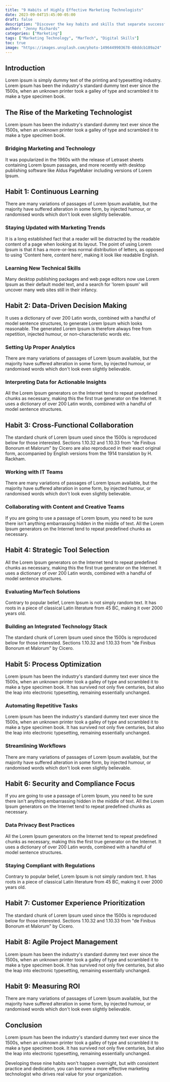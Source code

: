 ```yaml
---
title: "9 Habits of Highly Effective Marketing Technologists"
date: 2023-09-04T15:45:00-05:00
draft: false
description: "Discover the key habits and skills that separate successful marketing technologists from the rest and how to develop them."
author: "Jenny Richards"
categories: ["Marketing"]
tags: ["Marketing Technology", "MarTech", "Digital Skills"]
toc: true
image: "https://images.unsplash.com/photo-1496449903678-68ddcb189a24"
---
```


## Introduction

Lorem ipsum is simply dummy text of the printing and typesetting industry. Lorem ipsum has been the industry's standard dummy text ever since the 1500s, when an unknown printer took a galley of type and scrambled it to make a type specimen book.

## The Rise of the Marketing Technologist

Lorem ipsum has been the industry's standard dummy text ever since the 1500s, when an unknown printer took a galley of type and scrambled it to make a type specimen book.

### Bridging Marketing and Technology

It was popularized in the 1960s with the release of Letraset sheets containing Lorem Ipsum passages, and more recently with desktop publishing software like Aldus PageMaker including versions of Lorem Ipsum.

## Habit 1: Continuous Learning

There are many variations of passages of Lorem Ipsum available, but the majority have suffered alteration in some form, by injected humour, or randomised words which don't look even slightly believable.

### Staying Updated with Marketing Trends

It is a long established fact that a reader will be distracted by the readable content of a page when looking at its layout. The point of using Lorem Ipsum is that it has a more-or-less normal distribution of letters, as opposed to using 'Content here, content here', making it look like readable English.

### Learning New Technical Skills

Many desktop publishing packages and web page editors now use Lorem Ipsum as their default model text, and a search for 'lorem ipsum' will uncover many web sites still in their infancy.

## Habit 2: Data-Driven Decision Making

It uses a dictionary of over 200 Latin words, combined with a handful of model sentence structures, to generate Lorem Ipsum which looks reasonable. The generated Lorem Ipsum is therefore always free from repetition, injected humour, or non-characteristic words etc.

### Setting Up Proper Analytics

There are many variations of passages of Lorem Ipsum available, but the majority have suffered alteration in some form, by injected humour, or randomised words which don't look even slightly believable.

### Interpreting Data for Actionable Insights

All the Lorem Ipsum generators on the Internet tend to repeat predefined chunks as necessary, making this the first true generator on the Internet. It uses a dictionary of over 200 Latin words, combined with a handful of model sentence structures.

## Habit 3: Cross-Functional Collaboration

The standard chunk of Lorem Ipsum used since the 1500s is reproduced below for those interested. Sections 1.10.32 and 1.10.33 from "de Finibus Bonorum et Malorum" by Cicero are also reproduced in their exact original form, accompanied by English versions from the 1914 translation by H. Rackham.

### Working with IT Teams

There are many variations of passages of Lorem Ipsum available, but the majority have suffered alteration in some form, by injected humour, or randomised words which don't look even slightly believable.

### Collaborating with Content and Creative Teams

If you are going to use a passage of Lorem Ipsum, you need to be sure there isn't anything embarrassing hidden in the middle of text. All the Lorem Ipsum generators on the Internet tend to repeat predefined chunks as necessary.

## Habit 4: Strategic Tool Selection

All the Lorem Ipsum generators on the Internet tend to repeat predefined chunks as necessary, making this the first true generator on the Internet. It uses a dictionary of over 200 Latin words, combined with a handful of model sentence structures.

### Evaluating MarTech Solutions

Contrary to popular belief, Lorem Ipsum is not simply random text. It has roots in a piece of classical Latin literature from 45 BC, making it over 2000 years old.

### Building an Integrated Technology Stack

The standard chunk of Lorem Ipsum used since the 1500s is reproduced below for those interested. Sections 1.10.32 and 1.10.33 from "de Finibus Bonorum et Malorum" by Cicero.

## Habit 5: Process Optimization

Lorem ipsum has been the industry's standard dummy text ever since the 1500s, when an unknown printer took a galley of type and scrambled it to make a type specimen book. It has survived not only five centuries, but also the leap into electronic typesetting, remaining essentially unchanged.

### Automating Repetitive Tasks

Lorem ipsum has been the industry's standard dummy text ever since the 1500s, when an unknown printer took a galley of type and scrambled it to make a type specimen book. It has survived not only five centuries, but also the leap into electronic typesetting, remaining essentially unchanged.

### Streamlining Workflows

There are many variations of passages of Lorem Ipsum available, but the majority have suffered alteration in some form, by injected humour, or randomised words which don't look even slightly believable.

## Habit 6: Security and Compliance Focus

If you are going to use a passage of Lorem Ipsum, you need to be sure there isn't anything embarrassing hidden in the middle of text. All the Lorem Ipsum generators on the Internet tend to repeat predefined chunks as necessary.

### Data Privacy Best Practices

All the Lorem Ipsum generators on the Internet tend to repeat predefined chunks as necessary, making this the first true generator on the Internet. It uses a dictionary of over 200 Latin words, combined with a handful of model sentence structures.

### Staying Compliant with Regulations

Contrary to popular belief, Lorem Ipsum is not simply random text. It has roots in a piece of classical Latin literature from 45 BC, making it over 2000 years old.

## Habit 7: Customer Experience Prioritization

The standard chunk of Lorem Ipsum used since the 1500s is reproduced below for those interested. Sections 1.10.32 and 1.10.33 from "de Finibus Bonorum et Malorum" by Cicero.

## Habit 8: Agile Project Management

Lorem ipsum has been the industry's standard dummy text ever since the 1500s, when an unknown printer took a galley of type and scrambled it to make a type specimen book. It has survived not only five centuries, but also the leap into electronic typesetting, remaining essentially unchanged.

## Habit 9: Measuring ROI

There are many variations of passages of Lorem Ipsum available, but the majority have suffered alteration in some form, by injected humour, or randomised words which don't look even slightly believable.

## Conclusion

Lorem ipsum has been the industry's standard dummy text ever since the 1500s, when an unknown printer took a galley of type and scrambled it to make a type specimen book. It has survived not only five centuries, but also the leap into electronic typesetting, remaining essentially unchanged.

Developing these nine habits won't happen overnight, but with consistent practice and dedication, you can become a more effective marketing technologist who drives real value for your organization.
